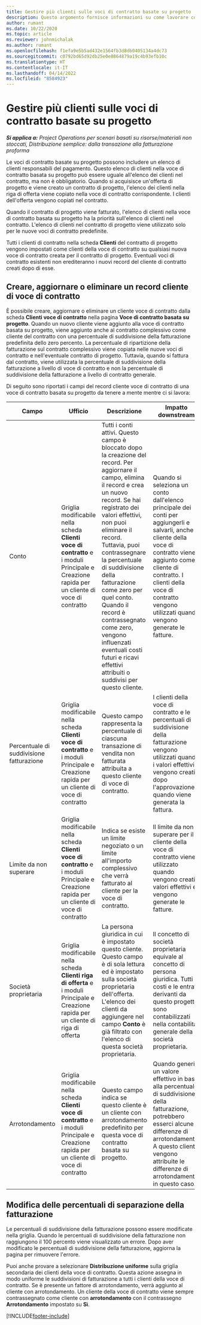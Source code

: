 ```yaml
---
title: Gestire più clienti sulle voci di contratto basate su progetto
description: Questo argomento fornisce informazioni su come lavorare con voci di contratto e contratti che contengono più clienti.
author: rumant
ms.date: 10/22/2020
ms.topic: article
ms.reviewer: johnmichalak
ms.author: rumant
ms.openlocfilehash: f1efa9e5b5ad432e1564fb3d8db0405134a4dc73
ms.sourcegitcommit: c0792bd65d92db25e0e8864879a19c4b93efb10c
ms.translationtype: HT
ms.contentlocale: it-IT
ms.lasthandoff: 04/14/2022
ms.locfileid: "8584923"
---
```

# <a name="manage-multiple-customers-on-project-based-contract-lines"></a>Gestire più clienti sulle voci di contratto basate su progetto

_**Si applica a:** Project Operations per scenari basati su risorse/materiali non stoccati, Distribuzione semplice: dalla transazione alla fatturazione proforma_

Le voci di contratto basate su progetto possono includere un elenco di clienti responsabili del pagamento. Questo elenco di clienti nella voce di contratto basata su progetto può essere uguale all'elenco dei clienti nel contratto, ma non è obbligatorio. Quando si acquisisce un'offerta di progetto e viene creato un contratto di progetto, l'elenco dei clienti nella riga di offerta viene copiato nella voce di contratto corrispondente. I clienti dell'offerta vengono copiati nel contratto.

Quando il contratto di progetto viene fatturato, l'elenco di clienti nella voce di contratto basata su progetto ha la priorità sull'elenco di clienti nel contratto. L'elenco di clienti nel contratto di progetto viene utilizzato solo per le nuove voci di contratto predefinite.

Tutti i clienti di contratto nella scheda **Clienti** del contratto di progetto vengono impostati come clienti della voce di contratto su qualsiasi nuova voce di contratto creata per il contratto di progetto. Eventuali voci di contratto esistenti non erediteranno i nuovi record del cliente di contratto creati dopo di esse.

## <a name="create-update-or-delete-a-contract-line-customer-record"></a>Creare, aggiornare o eliminare un record cliente di voce di contratto

È possibile creare, aggiornare o eliminare un cliente voce di contratto dalla scheda **Clienti voce di contratto** nella pagina **Voce di contratto basata su progetto**. Quando un nuovo cliente viene aggiunto alla voce di contratto basata su progetto, viene aggiunto anche al contratto complessivo come cliente del contratto con una percentuale di suddivisione della fatturazione predefinita dello zero percento. La percentuale di ripartizione della fatturazione sul contratto complessivo viene copiata nelle nuove voci di contratto e nell'eventuale contratto di progetto. Tuttavia, quando si fattura dal contratto, viene utilizzata la percentuale di suddivisione della fatturazione a livello di voce di contratto e non la percentuale di suddivisione della fatturazione a livello di contratto generale. 

Di seguito sono riportati i campi del record cliente voce di contratto di una voce di contratto basata su progetto da tenere a mente mentre ci si lavora:

| Campo | Ufficio | Descrizione | Impatto downstream |
| --- | --- | --- | --- |
| Conto | Griglia modificabile nella scheda **Clienti voce di contratto** e i moduli Principale e Creazione rapida per un cliente di voce di contratto | Tutti i conti attivi. Questo campo è bloccato dopo la creazione del record. Per aggiornare il campo, elimina il record e crea un nuovo record. Se hai registrato dei valori effettivi, non puoi eliminare il record. Tuttavia, puoi contrassegnare la percentuale di suddivisione della fatturazione come zero per quel conto. Quando il record è contrassegnato come zero, vengono influenzati eventuali costi futuri e ricavi effettivi attribuiti o suddivisi per questo cliente. | Quando si seleziona un conto dall'elenco principale dei conti per aggiungerli e salvarli, anche il cliente della voce di contratto viene aggiunto come cliente di contratto. I clienti della voce di contratto vengono utilizzati quando vengono generate le fatture. |
| Percentuale di suddivisione fatturazione | Griglia modificabile nella scheda **Clienti voce di contratto** e i moduli Principale e Creazione rapida per un cliente di voce di contratto | Questo campo rappresenta la percentuale di ciascuna transazione di vendita non fatturata attribuita a questo cliente di voce di contratto. | I clienti della voce di contratto e le percentuali di suddivisione della fatturazione vengono utilizzati quando i valori effettivi vengono creati dopo l'approvazione e quando viene generata la fattura. |
| Limite da non superare | Griglia modificabile nella scheda **Clienti voce di contratto** e i moduli Principale e Creazione rapida per un cliente di voce di contratto | Indica se esiste un limite negoziato o un limite all'importo complessivo che verrà fatturato al cliente per la voce di contratto. | Il limite da non superare per il cliente della voce di contratto viene utilizzato quando vengono creati i valori effettivi e vengono generate le fatture. |
| Società proprietaria | Griglia modificabile nella scheda **Clienti riga di offerta** e i moduli Principale e Creazione rapida per un cliente di riga di offerta | La persona giuridica in cui è impostato questo cliente. Questo campo è di sola lettura ed è impostato sulla società proprietaria dell'offerta. L'elenco dei clienti da aggiungere nel campo **Conto** è già filtrato con l'elenco di questa società proprietaria. | Il concetto di società proprietaria equivale al concetto di persona giuridica. Tutti i costi e le entrate derivanti da questo progetto sono contabilizzati nella contabilità generale della società proprietaria. |
| Arrotondamento | Griglia modificabile nella scheda **Clienti voce di contratto** e i moduli Principale e Creazione rapida per un cliente di voce di contratto | Questo campo indica se questo cliente è un cliente con arrotondamento predefinito per questa voce di contratto basata su progetto. | Quando generi un valore effettivo in base alla percentuale di suddivisione della fatturazione, potrebbero esserci alcune differenze di arrotondamento. A questo cliente vengono attribuite le differenze di arrotondamento in questo caso. |

## <a name="edit-billing-split-percentages"></a>Modifica delle percentuali di separazione della fatturazione

Le percentuali di suddivisione della fatturazione possono essere modificate nella griglia. Quando le percentuali di suddivisione della fatturazione non raggiungono il 100 percento viene visualizzato un errore. Dopo aver modificato le percentuali di suddivisione della fatturazione, aggiorna la pagina per rimuovere l'errore.

Puoi anche provare a selezionare **Distribuzione uniforme** sulla griglia secondaria dei clienti della voce di contratto. Questa azione assegna in modo uniforme le suddivisioni di fatturazione a tutti i clienti della voce di contratto. Se è presente un fattore di arrotondamento, verrà aggiunto al cliente con arrotondamento. Un cliente della voce di contratto viene sempre contrassegnato come cliente con **arrotondamento** con il contrassegno **Arrotondamento** impostato su **Sì**.


[!INCLUDE[footer-include](../includes/footer-banner.md)]
